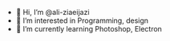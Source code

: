 - 👋 Hi, I’m @ali-ziaeijazi
- 👀 I’m interested in Programming, design 
- 🌱 I’m currently learning Photoshop, Electron


<!---
ali-ziaeijazi/ali-ziaeijazi is a ✨ special ✨ repository because its `README.md` (this file) appears on your GitHub profile.
You can click the Preview link to take a look at your changes.
--->
